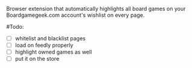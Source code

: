 Browser extension that automatically highlights all board games on your Boardgamegeek.com account's wishlist on every page.

#Todo:
- [ ] whitelist and blacklist pages
- [ ] load on feedly properly
- [ ] highlight owned games as well
- [ ] put it on the store